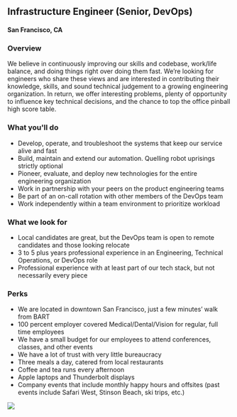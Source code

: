 ## Infrastructure Engineer (Senior, DevOps)
#### San Francisco, CA

### Overview
We believe in continuously improving our skills and codebase, work/life balance, and doing things right over doing them fast. We’re looking for engineers who share these views and are interested in contributing their knowledge, skills, and sound technical judgement to a growing engineering organization. In return, we offer interesting problems, plenty of opportunity to influence key technical decisions, and the chance to top the office pinball high score table.

### What you'll do
+	Develop, operate, and troubleshoot the systems that keep our service alive and fast
+	Build, maintain and extend our automation. Quelling robot uprisings strictly optional
+	Pioneer, evaluate, and deploy new technologies for the entire engineering organization
+	Work in partnership with your peers on the product engineering teams
+	Be part of an on-call rotation with other members of the DevOps team
+	Work independently within a team environment to prioritize workload

### What we look for
+	Local candidates are great, but the DevOps team is open to remote candidates and those looking relocate
+	3 to 5 plus years professional experience in an Engineering, Technical Operations, or DevOps role
+	Professional experience with at least part of our tech stack, but not necessarily every piece

### Perks
+	We are located in downtown San Francisco, just a few minutes’ walk from BART
+	100 percent employer covered Medical/Dental/Vision for regular, full time employees
+	We have a small budget for our employees to attend conferences, classes, and other events
+	We have a lot of trust with very little bureaucracy
+	Three meals a day, catered from local restaurants
+	Coffee and tea runs every afternoon
+	Apple laptops and Thunderbolt displays
+	Company events that include monthly happy hours and offsites (past events include Safari West, Stinson Beach, ski trips, etc.)


[<img src='https://dabuttonfactory.com/button.png?t=Learn+More&f=Calibri-Bold&ts=24&tc=fff&hp=20&vp=8&c=5&bgt=unicolored&bgc=29aafe'>](https://letsrockit.co/jobs/u2nyawjk-infrastructure-engineer-senior-devops)
